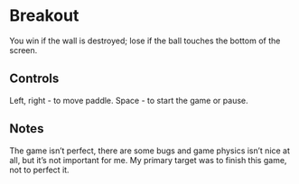 ﻿Breakout
======================
You win if the wall is destroyed; lose if the ball touches the bottom of the screen. 

Controls
-----------
Left, right - to move paddle. Space - to start the game or pause.

Notes
-------------
The game isn’t perfect, there are some bugs and game physics isn’t nice at all, but it’s not important for me. 
My primary target was to finish this game, not to perfect it.
